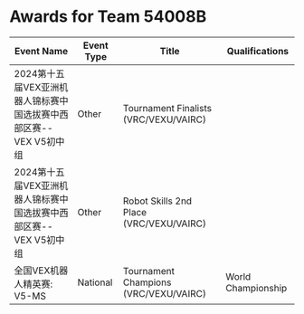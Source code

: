 # Awards for Team 54008B

| Event Name | Event Type | Title | Qualifications |
|------------|------------|-------|----------------|
| 2024第十五届VEX亚洲机器人锦标赛中国选拔赛中西部区赛--VEX V5初中组 | Other | Tournament Finalists (VRC/VEXU/VAIRC) |  |
| 2024第十五届VEX亚洲机器人锦标赛中国选拔赛中西部区赛--VEX V5初中组 | Other | Robot Skills 2nd Place (VRC/VEXU/VAIRC) |  |
| 全国VEX机器人精英赛: V5-MS | National | Tournament Champions (VRC/VEXU/VAIRC) | World Championship |
